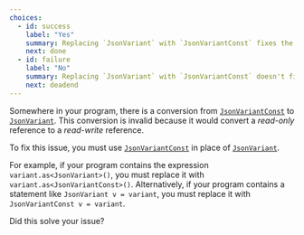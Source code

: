 ```yaml
---
choices:
  - id: success
    label: "Yes"
    summary: Replacing `JsonVariant` with `JsonVariantConst` fixes the issue
    next: done
  - id: failure
    label: "No"
    summary: Replacing `JsonVariant` with `JsonVariantConst` doesn't fix the issue
    next: deadend
---
```


Somewhere in your program, there is a conversion from [`JsonVariantConst`](/v6/api/jsonvariantconst/) to [`JsonVariant`](/v6/api/jsonvariant/). This conversion is invalid because it would convert a *read-only* reference to a *read-write* reference.

To fix this issue, you must use [`JsonVariantConst`](/v6/api/jsonvariantconst/) in place of [`JsonVariant`](/v6/api/jsonvariant/).

For example, if your program contains the expression `variant.as<JsonVariant>()`, you must replace it with `variant.as<JsonVariantConst>()`. Alternatively, if your program contains a statement like `JsonVariant v = variant`, you must replace it with `JsonVariantConst v = variant`.

Did this solve your issue?